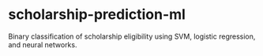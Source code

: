 # scholarship-prediction-ml
Binary classification of scholarship eligibility using SVM, logistic regression, and neural networks.
